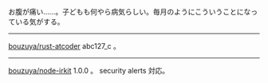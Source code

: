 お腹が痛い……。子どもも何やら病気らしい。毎月のようにこういうことになっている気がする。

---

[bouzuya/rust-atcoder][] abc127_c 。

---

[bouzuya/node-irkit][] 1.0.0 。 security alerts 対応。

[bouzuya/node-irkit]: https://github.com/bouzuya/node-irkit
[bouzuya/rust-atcoder]: https://github.com/bouzuya/rust-atcoder
